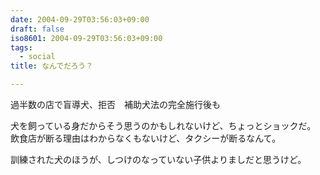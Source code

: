 ```yaml
---
date: 2004-09-29T03:56:03+09:00
draft: false
iso8601: 2004-09-29T03:56:03+09:00
tags:
  - social
title: なんでだろう？

---
```


過半数の店で盲導犬、拒否　補助犬法の完全施行後も

犬を飼っている身だからそう思うのかもしれないけど、ちょっとショックだ。
飲食店が断る理由はわからなくもないけど、タクシーが断るなんて。

訓練された犬のほうが、しつけのなっていない子供よりましだと思うけど。
